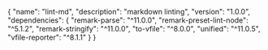 {
  "name": "lint-md",
  "description": "markdown linting",
  "version": "1.0.0",
  "dependencies": {
    "remark-parse": "^11.0.0",
    "remark-preset-lint-node": "^5.1.2",
    "remark-stringify": "^11.0.0",
    "to-vfile": "^8.0.0",
    "unified": "^11.0.5",
    "vfile-reporter": "^8.1.1"
  }
}